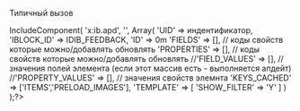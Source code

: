 Типичный вызов


<?$APPLICATION->IncludeComponent(
            'x:ib.apd',
            '',
            Array(
                    'UID' => индентификатор,
                    'IBLOCK_ID' => IDIB_FEEDBACK,
                    'ID' => 0m
                    
                    'FIELDS' => [], // коды свойств которые можно/добавлять обновлять
                    'PROPERTIES' => [], // коды свойств которые можно/добавлять обновлять
                    
                    //'FIELD_VALUES' => [], // значения полей элемента (если этот массив есть - выполняется апдейт)
                    //'PROPERTY_VALUES' => [], // значения свойств элемнта
                    
                    'KEYS_CACHED' => ['ITEMS','PRELOAD_IMAGES'],
                    
                    'TEMPLATE' => [
                        'SHOW_FILTER' => 'Y'
                    ]
                )
        );?>




